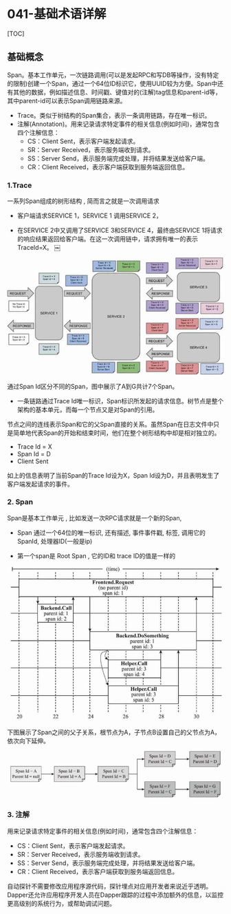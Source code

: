 # 041-基础术语详解

[TOC]

## 基础概念

Span。基本工作单元，一次链路调用(可以是发起RPC和写DB等操作，没有特定的限制)创建一个Span，通过一个64位ID标识它，使用UUID较为方便。Span中还有其他的数据，例如描述信息、时间戳、键值对的(注解)tag信息和parent-id等，其中parent-id可以表示Span调用链路来源。

- Trace。类似于树结构的Span集合，表示一条调用链路，存在唯一标识。
- 注解(Annotation)。用来记录请求特定事件的相关信息(例如时间)，通常包含四个注解信息：
  - CS：Client Sent，表示客户端发起请求。
  - SR：Server Received，表示服务端收到请求。
  - SS：Server Send，表示服务端完成处理，并将结果发送给客户端。
  - CR：Client Received，表示客户端获取到服务端返回信息。



### 1.Trace

一系列Span组成的树形结构 , 简而言之就是一次调用请求

- 客户端请求SERVICE 1，SERVICE 1 调用SERVICE 2，

- 在SERVICE 2中又调用了SERVICE 3和SERVICE 4，最终由SERVICE 1将请求的响应结果返回给客户端。在这一次调用链中，请求拥有唯一的表示TraceId=X。
  ￼

![image-20210318124104545](../../../assets/image-20210318124104545.png)

通过Span Id区分不同的Span，图中展示了A到G共计7个Span。

- 一条链路通过Trace Id唯一标识，Span标识所发起的请求信息。树节点是整个架构的基本单元，而每一个节点又是对Span的引用。

节点之间的连线表示Span和它的父Span直接的关系。虽然Span在日志文件中只是简单地代表Span的开始和结束时间，他们在整个树形结构中却是相对独立的。

- Trace Id = X
- Span Id = D
- Client Sent

如上的信息表明了当前Span的Trace Id设为X，Span Id设为D，并且表明发生了客户端发起请求的事件。

### 2. Span

Span是基本工作单元 ,  比如发送一次RPC请求就是一个新的Span,

- Span 通过一个64位的唯一标识, 还有描述, 事件事件戳, 标签, 调用它的SpanId, 处理器ID(一般是ip)

- 第一个span是 Root Span , 它的ID和 trace ID的值是一样的

![image-20210318124648978](../../../assets/image-20210318124648978.png)

下图展示了Span之间的父子关系，根节点为A，子节点B设置自己的父节点为A，依次向下延伸。

![image-20210318124724097](../../../assets/image-20210318124724097.png)

### 3. 注解

用来记录请求特定事件的相关信息(例如时间)，通常包含四个注解信息：

- CS：Client Sent，表示客户端发起请求。
- SR：Server Received，表示服务端收到请求。
- SS：Server Send，表示服务端完成处理，并将结果发送给客户端。
- CR：Client Received，表示客户端获取到服务端返回信息。

自动探针不需要修改应用程序源代码，探针埋点对应用开发者来说近乎透明。Dapper还允许应用程序开发人员在Dapper跟踪的过程中添加额外的信息，以监控更高级别的系统行为，或帮助调试问题。

